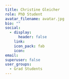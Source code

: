 ```yaml
---
title: Christine Gleicher
role: PhD Student
avatar_filename: avatar.jpg
bio: ""
social:
  - display:
      header: false
    link: 
    icon_pack: fab
    icon:
email: 
superuser: false
user_groups:
  - Grad Students
---
```


